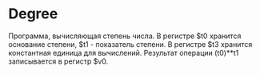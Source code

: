 # Degree
Программа, вычисляющая степень числа.
В регистре $t0 хранится основание степени, $t1 - показатель степени.
В регистре $t3 хранится константная единица для вычислений.
Результат операции (t0)**t1 записывается в регистр $v0.